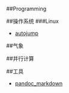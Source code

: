 <!---title:MetMan's Wiki  -首页-->
<!---keywords:Linux,气象,并行计算-->
<!---date:2014-02-20-->
##Programming

<!--[用markdown + pandoc + makefile + vimwiki + git(github)搭建wiki](wiki/tool/sitebuild/ohlinuxwiki.html)-->


##操作系统
###Linux
 * [autojump](wiki/os/autojump.html)

##气象 



##并行计算


##工具
 * [pandoc_markdown](wiki/tools/pandoc_markdown.html)
<!-- vim:set tw=0:-->
